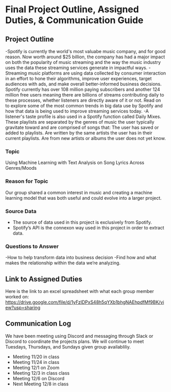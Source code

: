 # Final Project Outline, Assigned Duties, & Communication Guide

## Project Outline
-Spotify is currently the world's most valuabe music company, and for good reason. Now worth around $25 billion, the company has had a major impact on both the popularity of music streaming and the way the music industry uses the data these streaming services generate in impactful ways.
	-Streaming music platforms are using data collected by consumer interaction in an effort to hone their algorithms, improve user experiences, target audiences with ads, and make overall better-informed business decisions. Spotify currently has over 108 million paying subscribers and another 124 million free users meaning there are billions of streams contributing daily to these processes, whether listeners are directly aware of it or not. Read on to explore some of the most common trends in big data use by Spotify and how that data is being used to improve streaming services today.
	-A listener's taste profile is also used in a Spotify function called Daily Mixes. These playlists are separated by the genres of music the user typically gravitate toward and are comprised of songs that:
The user has saved or added to playlists.
Are written by the same artists the user has in their current playlists.
Are from new artists or albums the user does not yet know.
### Topic
Using Machine Learning with Text Analysis on Song Lyrics Across Genres/Moods

### Reason for Topic
Our group shared a common interest in music and creating a machine learning model that was both useful and could evolve into a larger project. 

### Source Data
- The source of data used in this project is exclusively from Spotify.
- Spotify’s API is the connexon way used in this project in order to extract data.

### Questions to Answer
-How to help transform data into business decision
-Find how and what makes the relationship within the data we’re analyzing.

## Link to Assigned Duties
Here is the link to an excel spreadsheet with what each group member worked on: https://drive.google.com/file/d/1yFzIDPxS48h5qYXb1bhgNAEhpdfMf9BK/view?usp=sharing

## Communication Log
We have been meeting using Discord and messaging through Slack or Discord to coordinate the projects plans. We will continue to meet Tuesdays, Thursdays, and Sundays given group availabliliy. 
- Meeting 11/20 in class
- Meeting 11/24 in class
- Meeting 12/1 on Zoom
- Meeting 12/3 in class class
- Meeting 12/6 on Discord
- Next Meeting 12/8 in class
